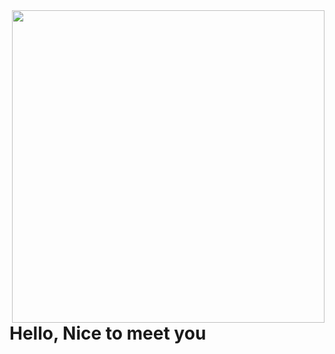 
<img align="right" src="https://user-images.githubusercontent.com/73818206/165729401-b2c26fc7-ebe5-49ea-9b8c-d196f4c7d587.JPG" width="500" height="500">

<h1>Hello, Nice to meet you<h1>
